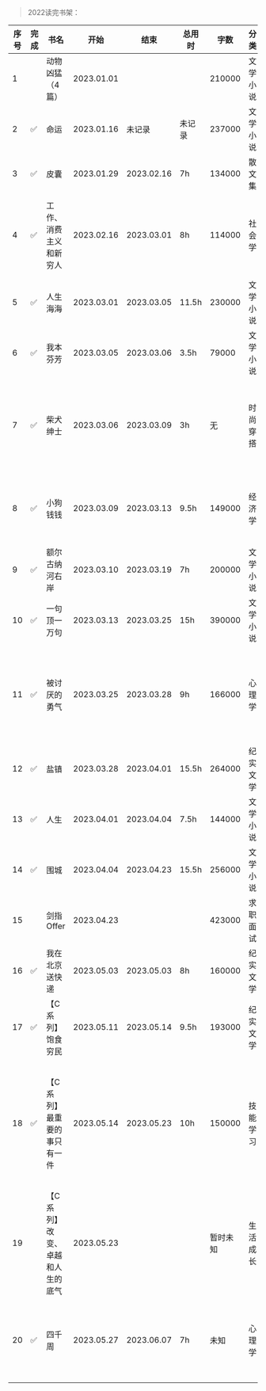 >2022读完书架：

| 序号 | 完成 | 书名 | 开始 | 结束 | 总用时 | 字数 | 分类 | 作者 | 个人评价 | 推荐 |
| --- | --- |--- |--- |--- |--- |--- |--- |--- |--- |--- |
| 1 | | 动物凶猛（4篇） | 2023.01.01 | | | 210000 | 文学小说 | 王朔 | | |
| 2 | ✅ | 命运 | 2023.01.16 | 未记录 | 未记录 | 237000 | 文学小说 | 蔡崇达 | ⭐⭐⭐⭐⭐ | ✅ |
| 3 | ✅ | 皮囊 | 2023.01.29 | 2023.02.16 | 7h | 134000 | 散文集 | 蔡崇达 | ⭐⭐⭐⭐ | |
| 4 | ✅ | 工作、消费主义和新穷人 | 2023.02.16 | 2023.03.01 | 8h | 114000 | 社会学 | 齐格蒙特·鲍曼 | ⭐⭐⭐⭐ | |
| 5 | ✅ | 人生海海 | 2023.03.01 | 2023.03.05 | 11.5h | 230000 | 文学小说 | 麦家 | ⭐⭐⭐⭐ | |
| 6 | ✅ | 我本芬芳 | 2023.03.05 | 2023.03.06 | 3.5h  | 79000 | 文学小说 | 杨本芬 | ⭐⭐⭐⭐⭐ | ✅ |
| 7 | ✅ | 柴犬绅士 | 2023.03.06 | 2023.03.09 | 3h | 无 | 时尚穿搭 | 大卫·冯 叶娜·金 | ⭐⭐⭐⭐ | |
| 8 | ✅ | 小狗钱钱 | 2023.03.09 | 2023.03.13 | 9.5h | 149000 | 经济学 | 博多·舍费尔 | ⭐⭐⭐⭐⭐ | ✅ |
| 9 | ✅ | 额尔古纳河右岸 | 2023.03.10 | 2023.03.19 | 7h | 200000 | 文学小说 | 迟子建 | ⭐⭐⭐⭐⭐ | ✅ |
| 10 | ✅ | 一句顶一万句 | 2023.03.13 | 2023.03.25 | 15h | 390000 | 文学小说 | 刘震云 | ⭐⭐⭐⭐⭐ | ✅ |
| 11 | ✅ | 被讨厌的勇气 | 2023.03.25 | 2023.03.28 | 9h  | 166000 | 心理学 | 岸见一郎 古贺史健 | ⭐⭐⭐⭐⭐ | ✅ |
| 12 | ✅ | 盐镇 | 2023.03.28 | 2023.04.01 | 15.5h | 264000 | 纪实文学 | 易小荷 | ⭐⭐⭐⭐⭐ | ✅ |
| 13 | ✅ | 人生 | 2023.04.01 | 2023.04.04 | 7.5h  | 144000 | 文学小说 | 路遥 | ⭐⭐⭐⭐⭐ | ✅ |
| 14 | ✅ | 围城 | 2023.04.04 | 2023.04.23 | 15.5h | 256000 | 文学小说 | 钱钟书 | ⭐⭐⭐⭐⭐ | ✅ |
| 15 |    | 剑指Offer | 2023.04.23 | | | 423000 | 求职面试 | 何海涛 | | |
| 16 | ✅ | 我在北京送快递 | 2023.05.03 | 2023.05.03 | 8h | 160000 | 纪实文学 | 胡安焉 | ⭐⭐⭐⭐⭐ | ✅ |
| 17 | ✅ | 【C系列】饱食穷民 | 2023.05.11 | 2023.05.14 | 9.5h | 193000 | 纪实文学 | 斋藤茂男 | ⭐⭐⭐⭐⭐ | ✅ |
| 18 | ✅ | 【C系列】最重要的事只有一件 | 2023.05.14 |  2023.05.23 | 10h | 150000 | 技能学习 | 加里·凯勒 杰伊·帕帕森 | ⭐⭐⭐⭐⭐ | ✅ |
| 19 | | 【C系列】改变、卓越和人生的底气 | 2023.05.23 |  | | 暂时未知 | 生活成长 | 星空海绵 | | |
| 20 | ✅ | 四千周 | 2023.05.27 | 2023.06.07 | 7h | 未知 | 心理学 | 奥利弗·伯克曼 | ⭐⭐⭐⭐ | |
